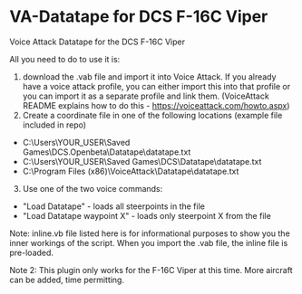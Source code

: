 # VA-Datatape for DCS F-16C Viper
Voice Attack Datatape for the DCS F-16C Viper

All you need to do to use it is:

1) download the .vab file and import it into Voice Attack. If you already have a voice attack profile, you can either import this into that profile or you can import it as a separate profile and link them. (VoiceAttack README explains how to do this - https://voiceattack.com/howto.aspx)
2) Create a coordinate file in one of the following locations (example file included in repo)
  * C:\Users\YOUR_USER\Saved Games\DCS.Openbeta\Datatape\datatape.txt
  * C:\Users\YOUR_USER\Saved Games\DCS\Datatape\datatape.txt
  * C:\Program Files (x86)\VoiceAttack\Datatape\datatape.txt
  
3) Use one of the two voice commands:
  * "Load Datatape" - loads all steerpoints in the file
  * "Load Datatape waypoint X" - loads only steerpoint X from the file
  
  
Note: inline.vb file listed here is for informational purposes to show you the inner workings of the script. When you import the .vab file, the inline file is pre-loaded. 

Note 2: This plugin only works for the F-16C Viper at this time. More aircraft can be added, time permitting. 
